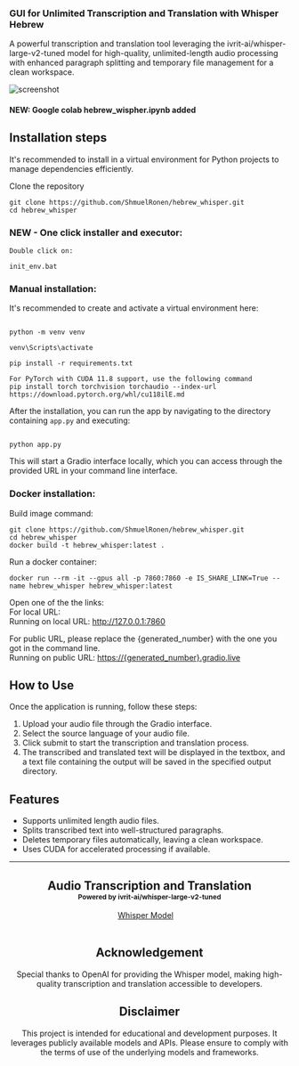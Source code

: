 <h3>GUI for Unlimited Transcription and Translation with Whisper Hebrew</h3>

A powerful transcription and translation tool leveraging the ivrit-ai/whisper-large-v2-tuned model for high-quality, unlimited-length audio processing with enhanced paragraph splitting and temporary file management for a clean workspace.

![screenshot](https://github.com/ShmuelRonen/hebrew_whisper/assets/80190186/fc3023b0-7186-4dce-b426-1ef1a56da5f6)

#### NEW: Google colab hebrew_wispher.ipynb added


## Installation steps

It's recommended to install in a virtual environment for Python projects to manage dependencies efficiently.

Clone the repository

```
git clone https://github.com/ShmuelRonen/hebrew_whisper.git
cd hebrew_whisper
```

### NEW - One click installer and executor:

```
Double click on:

init_env.bat
```

### Manual installation:

It's recommended to create and activate a virtual environment here:
```

python -m venv venv

venv\Scripts\activate

pip install -r requirements.txt

For PyTorch with CUDA 11.8 support, use the following command
pip install torch torchvision torchaudio --index-url https://download.pytorch.org/whl/cu118ilE.md
```


After the installation, you can run the app by navigating to the directory containing `app.py` and executing:
```

python app.py
```


This will start a Gradio interface locally, which you can access through the provided URL in your command line interface.


### Docker installation:

Build image command:
```
git clone https://github.com/ShmuelRonen/hebrew_whisper.git
cd hebrew_whisper
docker build -t hebrew_whisper:latest .
```

Run a docker container:
```
docker run --rm -it --gpus all -p 7860:7860 -e IS_SHARE_LINK=True --name hebrew_whisper hebrew_whisper:latest
```

Open one of the the links:  
For local URL:  
Running on local URL:  http://127.0.0.1:7860  

For public URL, please replace the {generated_number} with the one you got in the command line.  
Running on public URL: [https://{generated_number}.gradio.live](https://{generated_number}.gradio.live)


## How to Use
Once the application is running, follow these steps:
1. Upload your audio file through the Gradio interface.
2. Select the source language of your audio file.
3. Click submit to start the transcription and translation process.
4. The transcribed and translated text will be displayed in the textbox, and a text file containing the output will be saved in the specified output directory.

## Features
- Supports unlimited length audio files.
- Splits transcribed text into well-structured paragraphs.
- Deletes temporary files automatically, leaving a clean workspace.
- Uses CUDA for accelerated processing if available.

_____________

<div align="center">

<h2>Audio Transcription and Translation <br/> <span style="font-size:12px">Powered by ivrit-ai/whisper-large-v2-tuned</span> </h2>

<div>
    <a href='https://github.com/openai/whisper' target='_blank'>Whisper Model</a>&emsp;
</div>
<br>

## Acknowledgement
Special thanks to OpenAI for providing the Whisper model, making high-quality transcription and translation accessible to developers.

## Disclaimer
This project is intended for educational and development purposes. It leverages publicly available models and APIs. Please ensure to comply with the terms of use of the underlying models and frameworks.
